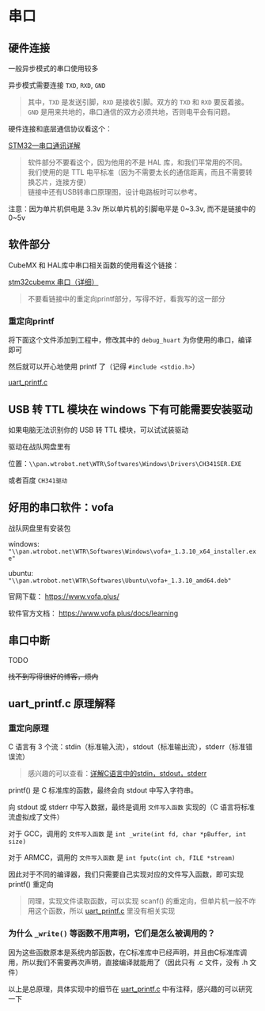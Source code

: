 # 串口

## 硬件连接

一般异步模式的串口使用较多

异步模式需要连接 `TXD`, `RXD`, `GND`

> 其中，`TXD` 是发送引脚，`RXD` 是接收引脚。双方的 `TXD` 和 `RXD` 要反着接。  
> `GND` 是用来共地的，串口通信的双方必须共地，否则电平会有问题。

硬件连接和底层通信协议看这个：

 [STM32—串口通讯详解](https://blog.csdn.net/qq_43743762/article/details/97811470)

> 软件部分不要看这个，因为他用的不是 HAL 库，和我们平常用的不同。  
> 我们使用的是 TTL 电平标准（因为不需要太长的通信距离，而且不需要转换芯片，连接方便）  
> 链接中还有USB转串口原理图，设计电路板时可以参考。  

注意：因为单片机供电是 3.3v 所以单片机的引脚电平是 0~3.3v, 而不是链接中的 0~5v

## 软件部分

CubeMX 和 HAL库中串口相关函数的使用看这个链接：

[stm32cubemx 串口（详细）](https://blog.csdn.net/qq_45699195/article/details/119912517)

> 不要看链接中的重定向printf部分，写得不好，看我写的这一部分

### 重定向printf

将下面这个文件添加到工程中，修改其中的 `debug_huart` 为你使用的串口，编译即可

然后就可以开心地使用 printf 了（记得 `#include <stdio.h>`）

[uart_printf.c](./uart_printf.c)

## USB 转 TTL 模块在 windows 下有可能需要安装驱动

如果电脑无法识别你的 USB 转 TTL 模块，可以试试装驱动

驱动在战队网盘里有

位置：`\\pan.wtrobot.net\WTR\Softwares\Windows\Drivers\CH341SER.EXE`

或者百度 `CH341驱动` 

## 好用的串口软件：vofa

战队网盘里有安装包 

windows: `"\\pan.wtrobot.net\WTR\Softwares\Windows\vofa+_1.3.10_x64_installer.exe"`

ubuntu: `"\\pan.wtrobot.net\WTR\Softwares\Ubuntu\vofa+_1.3.10_amd64.deb"`

官网下载： <https://www.vofa.plus/>

软件官方文档： <https://www.vofa.plus/docs/learning>

## 串口中断

TODO

~~找不到写得很好的博客，烦内~~

## uart_printf.c 原理解释

### 重定向原理

C 语言有 3 个流：stdin（标准输入流），stdout（标准输出流），stderr（标准错误流）

> 感兴趣的可以查看：[详解C语言中的stdin，stdout，stderr](https://blog.csdn.net/Crazy_Tengt/article/details/72717144)

printf() 是 C 标准库的函数，最终会向 stdout 中写入字符串。

向 stdout 或 stderr 中写入数据，最终是调用 `文件写入函数` 实现的（C 语言将标准流虚拟成了文件）

对于 GCC，调用的 `文件写入函数` 是 `int _write(int fd, char *pBuffer, int size)`

对于 ARMCC，调用的 `文件写入函数` 是 `int fputc(int ch, FILE *stream)`

因此对于不同的编译器，我们只需要自己实现对应的文件写入函数，即可实现 printf() 重定向

> 同理，实现文件读取函数，可以实现 scanf() 的重定向，但单片机一般不咋用这个函数，所以 [uart_printf.c](./uart_printf.c) 里没有相关实现

### 为什么 `_write()` 等函数不用声明，它们是怎么被调用的？

因为这些函数原本是系统内部函数，在C标准库中已经声明，并且由C标准库调用，所以我们不需要再次声明，直接编译就能用了（因此只有 .c 文件，没有 .h 文件）

以上是总原理，具体实现中的细节在 [uart_printf.c](./uart_printf.c) 中有注释，感兴趣的可以研究一下